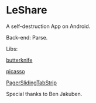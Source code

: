 # LeShare
A self-destruction App on Android.

Back-end: Parse.

Libs:

[butterknife](https://github.com/JakeWharton/butterknife)

[picasso](https://github.com/square/picasso)

[PagerSlidingTabStrip](https://github.com/astuetz/PagerSlidingTabStrip)

Special thanks to Ben Jakuben.
